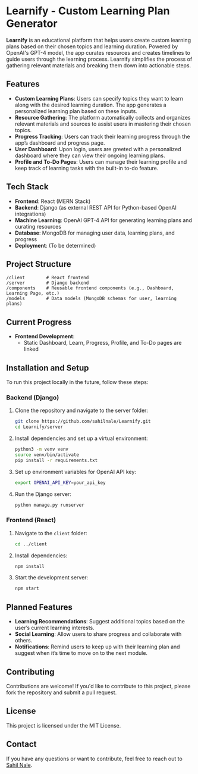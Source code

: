 
# Learnify - Custom Learning Plan Generator

**Learnify** is an educational platform that helps users create custom learning plans based on their chosen topics and learning duration. Powered by OpenAI's GPT-4 model, the app curates resources and creates timelines to guide users through the learning process. Learnify simplifies the process of gathering relevant materials and breaking them down into actionable steps.

## Features

- **Custom Learning Plans**: Users can specify topics they want to learn along with the desired learning duration. The app generates a personalized learning plan based on these inputs.
- **Resource Gathering**: The platform automatically collects and organizes relevant materials and sources to assist users in mastering their chosen topics.
- **Progress Tracking**: Users can track their learning progress through the app’s dashboard and progress page.
- **User Dashboard**: Upon login, users are greeted with a personalized dashboard where they can view their ongoing learning plans.
- **Profile and To-Do Pages**: Users can manage their learning profile and keep track of learning tasks with the built-in to-do feature.

## Tech Stack

- **Frontend**: React (MERN Stack)
- **Backend**: Django (as external REST API for Python-based OpenAI integrations)
- **Machine Learning**: OpenAI GPT-4 API for generating learning plans and curating resources
- **Database**: MongoDB for managing user data, learning plans, and progress
- **Deployment**: (To be determined)

## Project Structure

```
/client        # React frontend
/server        # Django backend
/components    # Reusable frontend components (e.g., Dashboard, Learning Page, etc.)
/models        # Data models (MongoDB schemas for user, learning plans)
```

## Current Progress

- **Frontend Development**: 
  - Static Dashboard, Learn, Progress, Profile, and To-Do pages are linked

## Installation and Setup

To run this project locally in the future, follow these steps:

### Backend (Django)

1. Clone the repository and navigate to the server folder:
   ```bash
   git clone https://github.com/sahilnale/Learnify.git
   cd Learnify/server
   ```

2. Install dependencies and set up a virtual environment:
   ```bash
   python3 -m venv venv
   source venv/bin/activate
   pip install -r requirements.txt
   ```

3. Set up environment variables for OpenAI API key:
   ```bash
   export OPENAI_API_KEY=your_api_key
   ```

4. Run the Django server:
   ```bash
   python manage.py runserver
   ```

### Frontend (React)

1. Navigate to the `client` folder:
   ```bash
   cd ../client
   ```

2. Install dependencies:
   ```bash
   npm install
   ```

3. Start the development server:
   ```bash
   npm start
   ```

## Planned Features

- **Learning Recommendations**: Suggest additional topics based on the user’s current learning interests.
- **Social Learning**: Allow users to share progress and collaborate with others.
- **Notifications**: Remind users to keep up with their learning plan and suggest when it’s time to move on to the next module.

## Contributing

Contributions are welcome! If you'd like to contribute to this project, please fork the repository and submit a pull request.

## License

This project is licensed under the MIT License.

## Contact

If you have any questions or want to contribute, feel free to reach out to [Sahil Nale](https://github.com/sahilnale).
